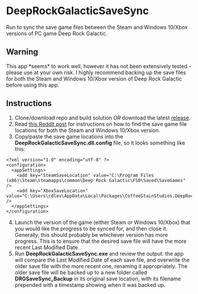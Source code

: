 # DeepRockGalacticSaveSync
Run to sync the save game files between the Steam and Windows 10/Xbox versions of PC game Deep Rock Galactic.

<h2>Warning</h2>
This app *seems* to work well, however it has not been extensively tested - please use at your own risk. I highly recommend backing up the save files for both the Steam and Windows 10/Xbox version of Deep Rock Galactic before using this app.

<h2>Instructions</h2>

1. Clone/download repo and build solution *OR* download the latest [release](https://github.com/cdleveille/DeepRockGalacticSaveSync/releases).
2. Read [this Reddit post](https://www.reddit.com/r/DeepRockGalactic/comments/e7hptr/how_to_transfer_your_steam_save_to_windows_10_and/) for instructions on how to find the save game file locations for both the Steam and Windows 10/Xbox version.
3. Copy/paste the save game locations into the **DeepRockGalacticSaveSync.dll.config** file, so it looks something like this:
```
<?xml version="1.0" encoding="utf-8" ?>
<configuration>
  <appSettings>
    <add key="SteamSaveLocation" value="C:\Program Files (x86)\Steam\steamapps\common\Deep Rock Galactic\FSD\Saved\SaveGames" />
    <add key="XboxSaveLocation" value="C:\Users\cdlev\AppData\Local\Packages\CoffeeStainStudios.DeepRockGalactic_496a1srhmar9w\SystemAppData\wgs\00090000024D69CB_882901006F2042808DB0569531F199CB\F009F38706E44AF7A4318AD729978457" />
  </appSettings>
</configuration>
```
4. Launch the version of the game (either Steam or Windows 10/Xbox) that you would like the progress to be synced for, and then close it. Generally, this should probably be whichever version has more progress. This is to ensure that the desired save file will have the more recent Last Modified Date.
5. Run **DeepRockGalacticSaveSync.exe** and review the output: the app will compare the Last Modified Date of each save file, and overwrite the older save file with the more recent one, renaming it appropriately. The older save file will be backed up to a new folder called **DRGSaveSync_Backup** in its original save location, with its filename prepended with a timestamp showing when it was backed up.
